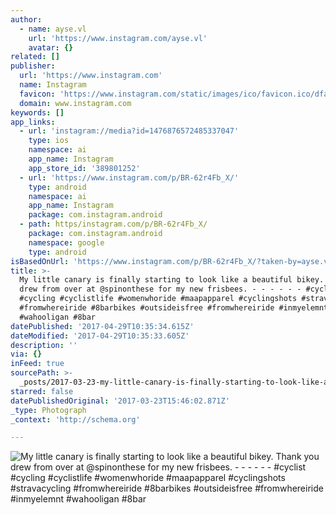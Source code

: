 ```yaml
---
author:
  - name: ayse.vl
    url: 'https://www.instagram.com/ayse.vl'
    avatar: {}
related: []
publisher:
  url: 'https://www.instagram.com'
  name: Instagram
  favicon: 'https://www.instagram.com/static/images/ico/favicon.ico/dfa85bb1fd63.ico'
  domain: www.instagram.com
keywords: []
app_links:
  - url: 'instagram://media?id=1476876572485337047'
    type: ios
    namespace: ai
    app_name: Instagram
    app_store_id: '389801252'
  - url: 'https://www.instagram.com/p/BR-62r4Fb_X/'
    type: android
    namespace: ai
    app_name: Instagram
    package: com.instagram.android
  - path: https/instagram.com/p/BR-62r4Fb_X/
    package: com.instagram.android
    namespace: google
    type: android
isBasedOnUrl: 'https://www.instagram.com/p/BR-62r4Fb_X/?taken-by=ayse.vl'
title: >-
  My little canary is finally starting to look like a beautiful bikey. Thank you
  drew from over at @spinonthese for my new frisbees. - - - - - - #cyclist
  #cycling #cyclistlife #womenwhoride #maapapparel #cyclingshots #stravacycling
  #fromwhereiride #8barbikes #outsideisfree #fromwhereiride #inmyelemnt
  #wahooligan #8bar
datePublished: '2017-04-29T10:35:34.615Z'
dateModified: '2017-04-29T10:35:33.605Z'
description: ''
via: {}
inFeed: true
sourcePath: >-
  _posts/2017-03-23-my-little-canary-is-finally-starting-to-look-like-a-beautifu.md
starred: false
datePublishedOriginal: '2017-03-23T15:46:02.871Z'
_type: Photograph
_context: 'http://schema.org'

---
```

![My little canary is finally starting to look like a beautiful bikey. Thank you drew from over at @spinonthese for my new frisbees. - - - - - - #cyclist #cycling #cyclistlife #womenwhoride #maapapparel #cyclingshots #stravacycling #fromwhereiride #8barbikes #outsideisfree #fromwhereiride #inmyelemnt #wahooligan #8bar](https://scontent.cdninstagram.com/t51.2885-15/s640x640/sh0.08/e35/17493880_790747061081684_2929657618496487424_n.jpg)